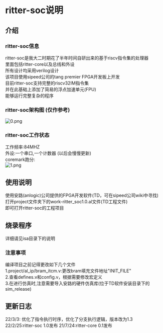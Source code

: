 # ritter-soc说明

## 介绍

### ritter-soc信息
ritter-soc是我大二时期花了半年时间自研出来的基于riscv指令集的处理器     
里面包括ritter-core以及总线和外设       
所有设计均采用verilog设计       
该项目使用sipeed公司的tang premier FPGA开发板上开发     
目前ritter-soc支持完整的riscv32IM指令集     
并在此基础上添加了简易的浮点加速单元(FPU)       
能够运行完整复杂的程序

### ritter-soc架构图 (仅作参考)
![0.png](https://s2.loli.net/2022/02/25/cmg9uCvsF3k8wBr.png)


### ritter-soc工作状态
工作频率:84MHZ      
外设:一个串口,一个计数器 (以后会慢慢更新)       
coremark跑分:       
![1.png](https://s2.loli.net/2022/03/03/b7jKDser5oBfO2l.png)


## 使用说明
使用安路(anlogic)公司提供的FPGA开发软件(TD，可在sipeed公司wiki中寻找)           
打开project文件夹下的work-ritter_soc1.0.al文件(TD工程文件)      
即可打开ritter-soc的工程项目        
## 烧录程序
详细请见isa目录下的说明     
### 注意事项
编译项目之前记得更改如下几个文件        
1.project/al_ip/bram_itcm.v:更改bram填充文件地址"INIT_FILE"     
2.查看defines.v和config.v，根据需要修改宏定义       
3.在进行仿真时,注意需要导入安路的硬件仿真库(位于TD软件安装目录下的sim_release)      

## 更新日志
22/3/3: 优化了指令执行时序，优化了分支执行逻辑，版本改为1.3
22/2/25:ritter-soc 1.0发布
21/7/24:ritter-core 0.1发布
